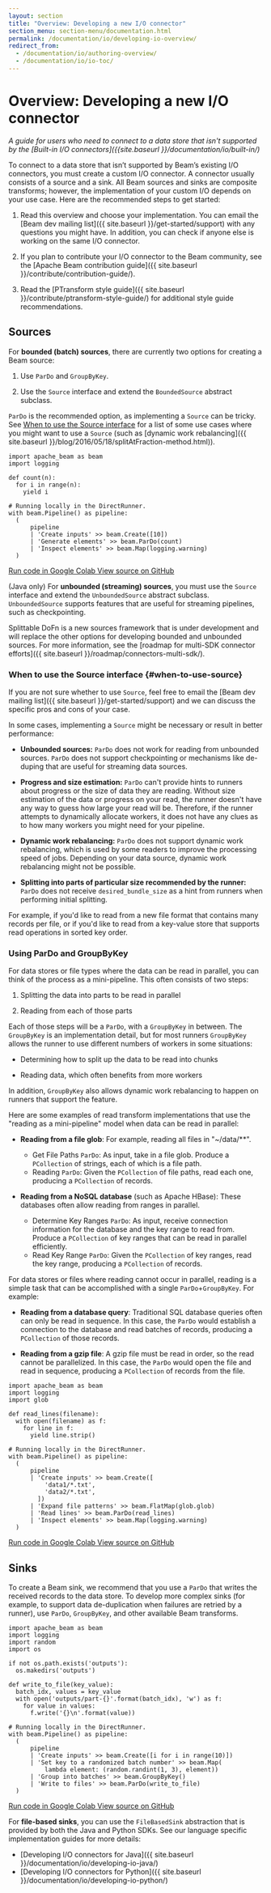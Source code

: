 ```yaml
---
layout: section
title: "Overview: Developing a new I/O connector"
section_menu: section-menu/documentation.html
permalink: /documentation/io/developing-io-overview/
redirect_from:
  - /documentation/io/authoring-overview/
  - /documentation/io/io-toc/
---
```

<!--
Licensed under the Apache License, Version 2.0 (the "License");
you may not use this file except in compliance with the License.
You may obtain a copy of the License at

http://www.apache.org/licenses/LICENSE-2.0

Unless required by applicable law or agreed to in writing, software
distributed under the License is distributed on an "AS IS" BASIS,
WITHOUT WARRANTIES OR CONDITIONS OF ANY KIND, either express or implied.
See the License for the specific language governing permissions and
limitations under the License.
-->

# Overview: Developing a new I/O connector

_A guide for users who need to connect to a data store that isn't supported by
the [Built-in I/O connectors]({{site.baseurl }}/documentation/io/built-in/)_

To connect to a data store that isn’t supported by Beam’s existing I/O
connectors, you must create a custom I/O connector. A connector usually consists
of a source and a sink. All Beam sources and sinks are composite transforms;
however, the implementation of your custom I/O depends on your use case. Here
are the recommended steps to get started:

1. Read this overview and choose your implementation. You can email the
   [Beam dev mailing list]({{ site.baseurl }}/get-started/support) with any
   questions you might have. In addition, you can check if anyone else is
   working on the same I/O connector.  

1. If you plan to contribute your I/O connector to the Beam community, see the
   [Apache Beam contribution guide]({{ site.baseurl }}/contribute/contribution-guide/).  

1. Read the [PTransform style guide]({{ site.baseurl }}/contribute/ptransform-style-guide/)
   for additional style guide recommendations.


## Sources

For **bounded (batch) sources**, there are currently two options for creating a
Beam source:

1. Use `ParDo` and `GroupByKey`.  

1. Use the `Source` interface and extend the `BoundedSource` abstract subclass.

`ParDo` is the recommended option, as implementing a `Source` can be tricky. See
[When to use the Source interface](#when-to-use-source) for a list of some use
cases where you might want to use a `Source` (such as
[dynamic work rebalancing]({{ site.baseurl }}/blog/2016/05/18/splitAtFraction-method.html)).

```
import apache_beam as beam
import logging

def count(n):
  for i in range(n):
    yield i

# Running locally in the DirectRunner.
with beam.Pipeline() as pipeline:
  (
      pipeline
      | 'Create inputs' >> beam.Create([10])
      | 'Generate elements' >> beam.ParDo(count)
      | 'Inspect elements' >> beam.Map(logging.warning)
  )
```

<a class="button button--primary" target="_blank"
  href="https://colab.research.google.com/drive/1r-o2QJ-D-I0TV4NIQR6pAN2t4Pxt2-Ey">
  Run code in Google Colab
</a>
<a class="button button--primary" target="_blank"
  href="https://github.com/apache/beam/blob/master/sdks/python/notebooks/io/custom-inputs-pardo.ipynb">
  View source on GitHub
</a>

(Java only) For **unbounded (streaming) sources**, you must use the `Source`
interface and extend the `UnboundedSource` abstract subclass. `UnboundedSource`
supports features that are useful for streaming pipelines, such as
checkpointing.

Splittable DoFn is a new sources framework that is under development and will
replace the other options for developing bounded and unbounded sources. For more
information, see the
[roadmap for multi-SDK connector efforts]({{ site.baseurl }}/roadmap/connectors-multi-sdk/).

### When to use the Source interface {#when-to-use-source}

If you are not sure whether to use `Source`, feel free to email the [Beam dev
mailing list]({{ site.baseurl }}/get-started/support) and we can discuss the
specific pros and cons of your case.

In some cases, implementing a `Source` might be necessary or result in better
performance:

* **Unbounded sources:** `ParDo` does not work for reading from unbounded
  sources.  `ParDo` does not support checkpointing or mechanisms like de-duping
  that are useful for streaming data sources.  

* **Progress and size estimation:** `ParDo` can't provide hints to runners about
  progress or the size of data they are reading. Without size estimation of the
  data or progress on your read, the runner doesn't have any way to guess how
  large your read will be. Therefore, if the runner attempts to dynamically
  allocate workers, it does not have any clues as to how many workers you might
  need for your pipeline.  

* **Dynamic work rebalancing:** `ParDo` does not support dynamic work
  rebalancing, which is used by some readers to improve the processing speed of
  jobs. Depending on your data source, dynamic work rebalancing might not be
  possible.  

* **Splitting into parts of particular size recommended by the runner:** `ParDo`
  does not receive `desired_bundle_size` as a hint from runners when performing
  initial splitting.

For example, if you'd like to read from a new file format that contains many
records per file, or if you'd like to read from a key-value store that supports
read operations in sorted key order.

### Using ParDo and GroupByKey

For data stores or file types where the data can be read in parallel, you can
think of the process as a mini-pipeline. This often consists of two steps:

1. Splitting the data into parts to be read in parallel  

2. Reading from each of those parts

Each of those steps will be a `ParDo`, with a `GroupByKey` in between. The
`GroupByKey` is an implementation detail, but for most runners `GroupByKey`
allows the runner to use different numbers of workers in some situations:

* Determining how to split up the data to be read into chunks  

* Reading data, which often benefits from more workers

In addition, `GroupByKey` also allows dynamic work rebalancing to happen on
runners that support the feature.

Here are some examples of read transform implementations that use the "reading
as a mini-pipeline" model when data can be read in parallel:

* **Reading from a file glob**: For example, reading all files in "~/data/**".
  * Get File Paths `ParDo`: As input, take in a file glob. Produce a
    `PCollection` of strings, each of which is a file path.
  * Reading `ParDo`: Given the `PCollection` of file paths, read each one,
    producing a `PCollection` of records.

* **Reading from a NoSQL database** (such as Apache HBase): These databases
  often allow reading from ranges in parallel.
  * Determine Key Ranges `ParDo`: As input, receive connection information for
    the database and the key range to read from. Produce a `PCollection` of key
    ranges that can be read in parallel efficiently.
  * Read Key Range `ParDo`: Given the `PCollection` of key ranges, read the key
    range, producing a `PCollection` of records.

For data stores or files where reading cannot occur in parallel, reading is a
simple task that can be accomplished with a single `ParDo`+`GroupByKey`. For
example:

  * **Reading from a database query**: Traditional SQL database queries often
    can only be read in sequence. In this case, the `ParDo` would establish a
    connection to the database and read batches of records, producing a
    `PCollection` of those records.

  * **Reading from a gzip file**: A gzip file must be read in order, so the read
    cannot be parallelized. In this case, the `ParDo` would open the file and
    read in sequence, producing a `PCollection` of records from the file.

```
import apache_beam as beam
import logging
import glob

def read_lines(filename):
  with open(filename) as f:
    for line in f:
      yield line.strip()

# Running locally in the DirectRunner.
with beam.Pipeline() as pipeline:
  (
      pipeline
      | 'Create inputs' >> beam.Create([
          'data1/*.txt',
          'data2/*.txt',
        ])
      | 'Expand file patterns' >> beam.FlatMap(glob.glob)
      | 'Read lines' >> beam.ParDo(read_lines)
      | 'Inspect elements' >> beam.Map(logging.warning)
  )
```

<a class="button button--primary" target="_blank"
  href="https://colab.research.google.com/drive/1r-o2QJ-D-I0TV4NIQR6pAN2t4Pxt2-Ey">
  Run code in Google Colab
</a>
<a class="button button--primary" target="_blank"
  href="https://github.com/apache/beam/blob/master/sdks/python/notebooks/io/custom-inputs-pardo.ipynb">
  View source on GitHub
</a>

## Sinks

To create a Beam sink, we recommend that you use a `ParDo` that writes the
received records to the data store. To develop more complex sinks (for example,
to support data de-duplication when failures are retried by a runner), use
`ParDo`, `GroupByKey`, and other available Beam transforms.

```
import apache_beam as beam
import logging
import random
import os

if not os.path.exists('outputs'):
  os.makedirs('outputs')

def write_to_file(key_value):
  batch_idx, values = key_value
  with open('outputs/part-{}'.format(batch_idx), 'w') as f:
    for value in values:
      f.write('{}\n'.format(value))

# Running locally in the DirectRunner.
with beam.Pipeline() as pipeline:
  (
      pipeline
      | 'Create inputs' >> beam.Create([i for i in range(10)])
      | 'Set key to a randomized batch number' >> beam.Map(
          lambda element: (random.randint(1, 3), element))
      | 'Group into batches' >> beam.GroupByKey()
      | 'Write to files' >> beam.ParDo(write_to_file)
  )
```

<a class="button button--primary" target="_blank"
  href="https://colab.research.google.com/drive/1wFNkV6PlEI_wEb9rGtwHe1WW_FUan7eM">
  Run code in Google Colab
</a>
<a class="button button--primary" target="_blank"
  href="https://github.com/apache/beam/blob/master/sdks/python/notebooks/io/custom-outputs-pardo.ipynb">
  View source on GitHub
</a>

For **file-based sinks**, you can use the `FileBasedSink` abstraction that is
provided by both the Java and Python SDKs. See our language specific
implementation guides for more details:

* [Developing I/O connectors for Java]({{ site.baseurl }}/documentation/io/developing-io-java/)
* [Developing I/O connectors for Python]({{ site.baseurl }}/documentation/io/developing-io-python/)



